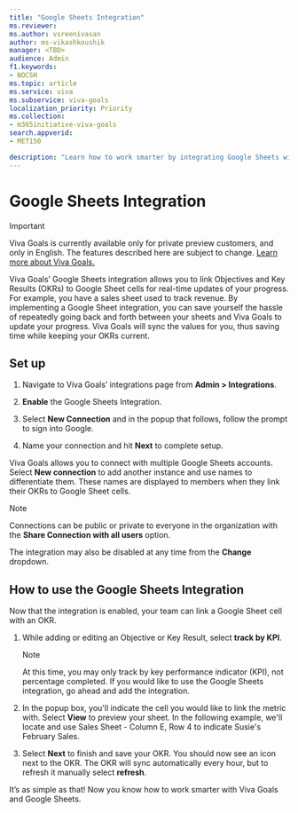 ```yaml
---
title: "Google Sheets Integration"
ms.reviewer: 
ms.author: vsreenivasan
author: ms-vikashkoushik
manager: <TBD>
audience: Admin
f1.keywords:
- NOCSH
ms.topic: article
ms.service: viva
ms.subservice: viva-goals
localization_priority: Priority
ms.collection:  
- m365initiative-viva-goals
search.appverid:
- MET150

description: "Learn how to work smarter by integrating Google Sheets with Viva Goals."
---
```


# Google Sheets Integration

> [!IMPORTANT]
> Viva Goals is currently available only for private preview customers, and only in English. The features described here are subject to change. [Learn more about Viva Goals.](https://go.microsoft.com/fwlink/?linkid=2189933)

Viva Goals’ Google Sheets integration allows you to link Objectives and Key Results (OKRs) to Google Sheet cells for real-time updates of your progress. For example, you have a sales sheet used to track revenue. By implementing a Google Sheet integration, you can save yourself the hassle of repeatedly going back and forth between your sheets and Viva Goals to update your progress. Viva Goals will sync the values for you, thus saving time while keeping your OKRs current.

## Set up

1. Navigate to Viva Goals’ integrations page from **Admin > Integrations**.

2. **Enable** the Google Sheets Integration.

3. Select **New Connection** and in the popup that follows, follow the prompt to sign into Google.

4. Name your connection and hit **Next** to complete setup.

Viva Goals allows you to connect with multiple Google Sheets accounts. Select **New connection** to add another instance and use names to differentiate them. These names are displayed to members when they link their OKRs to Google Sheet cells.

> [!NOTE]
> Connections can be public or private to everyone in the organization with the **Share Connection with all users** option.

The integration may also be disabled at any time from the **Change** dropdown.

## How to use the Google Sheets Integration

Now that the integration is enabled, your team can link a Google Sheet cell with an OKR.

1. While adding or editing an Objective or Key Result, select **track by KPI**.

    > [!NOTE]
    > At this time, you may only track by key performance indicator (KPI), not percentage completed. If you would like to use the Google Sheets integration, go ahead and add the integration.

2. In the popup box, you'll indicate the cell you would like to link the metric with. Select **View** to preview your sheet. In the following example, we'll locate and use Sales Sheet - Column E, Row 4 to indicate Susie's February Sales.

3. Select **Next** to finish and save your OKR. You should now see an icon next to the OKR. The OKR will sync automatically every hour, but to refresh it manually select **refresh**.

It’s as simple as that! Now you know how to work smarter with Viva Goals and Google Sheets.

